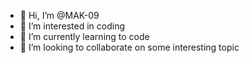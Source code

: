 - 👋 Hi, I’m @MAK-09
- 👀 I’m interested in coding 
- 🌱 I’m currently learning to code
- 💞️ I’m looking to collaborate on some interesting topic 

<!---
MAK-09/MAK-09 is a ✨ special ✨ repository because its `README.md` (this file) appears on your GitHub profile.
You can click the Preview link to take a look at your changes.
--->
